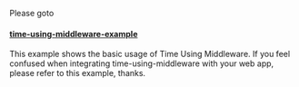 Please goto

#### [time-using-middleware-example](https://github.com/DanielZhu/time-using-middleware-example)

This example shows the basic usage of Time Using Middleware.
If you feel confused when integrating time-using-middleware with your web app,
please refer to this example, thanks.
